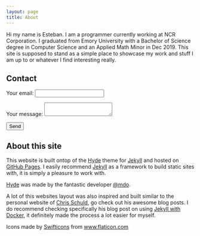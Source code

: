 ```yaml
---
layout: page
title: About
---
```


Hi my name is Esteban. I am a programmer currently working at NCR Corporation. I graduated from Emory University with a Bachelor of Science degree in Computer Science and an Applied Math Minor in Dec 2019. This site is supposed to stand as a simple place to showcase my work and stuff I am up to or whatever I find interesting really.

## Contact 
<form action="https://formspree.io/xvokyrba" method="POST">
  <p>
    Your email:
    <input type="text" name="_replyto">
  </p>
  <p>
    Your message:
    <textarea name="message"></textarea>
  </p>

<input type="text" name="_gotcha" style="display:none" />
  <!-- your other form fields go here -->

  <button type="submit">Send</button>
</form>

## About this site
This website is built ontop of the [Hyde](http://hyde.getpoole.com) theme for [Jekyll](http://jekyllrb.com) and hosted on [GitHub Pages](https://pages.github.com). I easily recommend [Jekyll](http://jekyllrb.com) as a framework to build static sites with, it is simply a pleasure to work with.

[Hyde](http://hyde.getpoole.com) was made by the fantastic developer [@mdo](https://twitter.com/mdo). 

A lot of this websites layout was also inspired and built similar to the personal website of [Chris Schuld](https://chrisschuld.com/), go check out his awesome blog posts. I do recommend checking specifically his blog post on using [Jekyll with Docker](https://chrisschuld.com/2019/02/building-your-own-website-in-jekyll/), it definitely made the process a lot easier for myself. 

<div>Icons made by <a href="https://www.flaticon.com/authors/swifticons" title="Swifticons">Swifticons</a> from <a href="https://www.flaticon.com/" title="Flaticon">www.flaticon.com</a></div>


